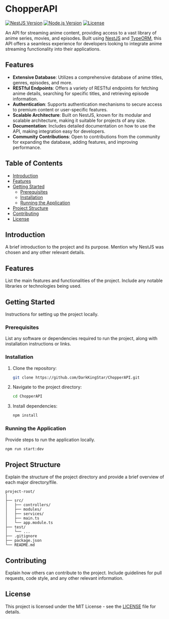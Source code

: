 # ChopperAPI

[![NestJS Version](https://img.shields.io/badge/NestJS-v7.0.0-red.svg)](https://nestjs.com)
[![Node.js Version](https://img.shields.io/badge/Node.js-v14.0.0-green.svg)](https://nodejs.org/)
[![License](https://img.shields.io/badge/License-MIT-blue.svg)](https://opensource.org/licenses/MIT)

An API for streaming anime content, providing access to a vast library of anime series, movies, and episodes. Built using [NestJS](https://nestjs.com/) and [TypeORM](https://typeorm.io/), this API offers a seamless experience for developers looking to integrate anime streaming functionality into their applications.

## Features

- **Extensive Database**: Utilizes a comprehensive database of anime titles, genres, episodes, and more.
- **RESTful Endpoints**: Offers a variety of RESTful endpoints for fetching anime details, searching for specific titles, and retrieving episode information.
- **Authentication**: Supports authentication mechanisms to secure access to premium content or user-specific features.
- **Scalable Architecture**: Built on NestJS, known for its modular and scalable architecture, making it suitable for projects of any size.
- **Documentation**: Includes detailed documentation on how to use the API, making integration easy for developers.
- **Community Contributions**: Open to contributions from the community for expanding the database, adding features, and improving performance.

## Table of Contents

- [Introduction](#introduction)
- [Features](#features)
- [Getting Started](#getting-started)
  - [Prerequisites](#prerequisites)
  - [Installation](#installation)
  - [Running the Application](#running-the-application)
- [Project Structure](#project-structure)
- [Contributing](#contributing)
- [License](#license)

## Introduction

A brief introduction to the project and its purpose. Mention why NestJS was chosen and any other relevant details.

## Features

List the main features and functionalities of the project. Include any notable libraries or technologies being used.

## Getting Started

Instructions for setting up the project locally.

### Prerequisites

List any software or dependencies required to run the project, along with installation instructions or links.

### Installation

1. Clone the repository:
   ```bash
   git clone https://github.com/DarkKingStar/ChopperAPI.git
   ```
2. Navigate to the project directory:
   ```bash
   cd ChopperAPI
   ```
3. Install dependencies:
   ```bash
   npm install
   ```

### Running the Application

Provide steps to run the application locally.

```bash
npm run start:dev
```

## Project Structure

Explain the structure of the project directory and provide a brief overview of each major directory/file.

```
project-root/
│
├── src/
│   ├── controllers/
│   ├── modules/
│   ├── services/
│   ├── main.ts
│   └── app.module.ts
├── test/
│   └── ...
├── .gitignore
├── package.json
└── README.md
```

## Contributing

Explain how others can contribute to the project. Include guidelines for pull requests, code style, and any other relevant information.

## License

This project is licensed under the MIT License - see the [LICENSE](LICENSE) file for details.